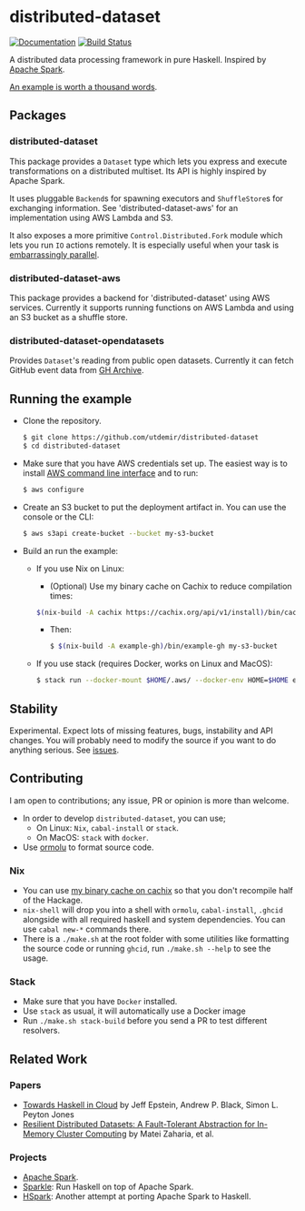 # distributed-dataset

[![Documentation](https://img.shields.io/badge/-api%20documentation-informational.svg)](https://utdemir.github.io/distributed-dataset/)
[![Build Status](https://travis-ci.org/utdemir/distributed-dataset.svg?branch=master)](https://travis-ci.org/utdemir/distributed-dataset)

A distributed data processing framework in pure Haskell. Inspired by [Apache Spark](https://spark.apache.org/).

[An example is worth a thousand words](/examples/gh/Main.hs).

## Packages

### distributed-dataset

This package provides a `Dataset` type which lets you express and execute
transformations on a distributed multiset. Its API is highly inspired
by Apache Spark.

It uses pluggable `Backend`s for spawning executors and `ShuffleStore`s
for exchanging information. See 'distributed-dataset-aws' for an
implementation using AWS Lambda and S3.

It also exposes a more primitive `Control.Distributed.Fork`
module which lets you run `IO` actions remotely. It
is especially useful when your task is [embarrassingly
parallel](https://en.wikipedia.org/wiki/Embarrassingly_parallel).

### distributed-dataset-aws

This package provides a backend for 'distributed-dataset' using AWS
services. Currently it supports running functions on AWS Lambda and
using an S3 bucket as a shuffle store.

### distributed-dataset-opendatasets

Provides `Dataset`'s reading from public open datasets. Currently it can fetch GitHub event data from [GH Archive](https://www.gharchive.org).

## Running the example

* Clone the repository.

  ```sh
  $ git clone https://github.com/utdemir/distributed-dataset
  $ cd distributed-dataset
  ```

* Make sure that you have AWS credentials set up. The easiest way is
  to install [AWS command line interface](https://aws.amazon.com/cli/)
  and to run:

  ```sh
  $ aws configure
  ```

* Create an S3 bucket to put the deployment artifact in. You can use
  the console or the CLI:

  ```sh
  $ aws s3api create-bucket --bucket my-s3-bucket
  ```

* Build an run the example:

  * If you use Nix on Linux: 
     
    * (Optional) Use my binary cache on Cachix to reduce compilation times:

    ```sh
    $(nix-build -A cachix https://cachix.org/api/v1/install)/bin/cachix use utdemir
    ```
 
    * Then:
    
      ```sh
      $ $(nix-build -A example-gh)/bin/example-gh my-s3-bucket
      ```
    
  * If you use stack (requires Docker, works on Linux and MacOS): 

      ```sh
      $ stack run --docker-mount $HOME/.aws/ --docker-env HOME=$HOME example-gh my-s3-bucket
      ```

## Stability

Experimental. Expect lots of missing features, bugs,
instability and API changes. You will probably need to
modify the source if you want to do anything serious. See
[issues](https://github.com/utdemir/distributed-dataset/issues).

## Contributing

I am open to contributions; any issue, PR or opinion is more than welcome.

* In order to develop `distributed-dataset`, you can use;
  * On Linux: `Nix`, `cabal-install` or `stack`.
  * On MacOS: `stack` with `docker`.
* Use [ormolu](https://github.com/tweag/ormolu) to format source code.

### Nix

* You can use [my binary cache on cachix](https://utdemir.cachix.org/)
  so that you don't recompile half of the Hackage.
* `nix-shell` will drop you into a shell with `ormolu`, `cabal-install`,
  `.ghcid` alongside with all required haskell and system dependencies. 
  You can use `cabal new-*` commands there.
* There is a `./make.sh` at the root folder with some utilities like
  formatting the source code or running `ghcid`, run `./make.sh --help`
  to see the usage.

### Stack

* Make sure that you have `Docker` installed.
* Use `stack` as usual, it will automatically use a Docker image
* Run `./make.sh stack-build` before you send a PR to test different resolvers.

## Related Work

### Papers

* [Towards Haskell in Cloud](https://www.microsoft.com/en-us/research/publication/towards-haskell-cloud/) by Jeff Epstein, Andrew P. Black, Simon L. Peyton Jones 
* [Resilient Distributed Datasets: A Fault-Tolerant Abstraction for In-Memory Cluster Computing](https://cs.stanford.edu/~matei/papers/2012/nsdi_spark.pdf) by Matei Zaharia, et al.

### Projects

* [Apache Spark](https://spark.apache.org/).
* [Sparkle](https://github.com/tweag/sparkle): Run Haskell on top of Apache Spark.
* [HSpark](https://github.com/yogeshsajanikar/hspark): Another attempt at porting Apache Spark to Haskell.

